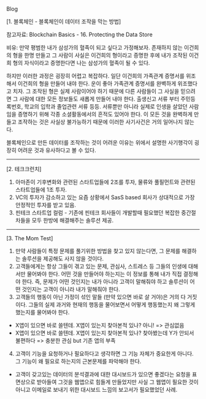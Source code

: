 Blog


[1. 블록체인 - 블록체인이 데이터 조작을 막는 방법]

참고자료: Blockchain Basics - 16. Protecting the Data Store

비유: 만약 평범한 내가 삼성가의 혈족이 되고 싶다고 가정해보자. 존재하지 않는 이건희의 형을 한명 만들고
그 사람이 사실은 이건희의 형이라고 증명한 후에 내가 조작된 이건희 형의 자식이라고 증명한다면 나는 삼성가의 혈족이 될 수 있다.

하지만 이러한 과정은 굉장히 어렵고 복잡하다. 일단 이건희의 가족관계 증명서를 위조해서 이건희의 형을 만들어 내야 한다.
운이 좋아 가족관계 증명서를 완벽하게 위조했다고 치자. 그 조작된 형은 실제 사람이어야 하기 때문에 다른 사람들이 그 사실을 믿으려면 
그 사람에 대한 모든 정보들도 새롭게 만들어 내야 한다. 출생신고 서류 부터 주민등록번호, 학교의 입학과 졸업관련 서류 등등.
서류뿐만 아니라 실제로 인생을 살았던 사람임을 증명하기 위해 각종 소셜활동에서의 흔적도 있어야 한다. 이 모든 것을 완벽하게
만들고 조작하는 것은 사실상 불가능하기 때문에 이러한 사기사건은 거의 일어나지 않는다.

블록체인으로 만든 데이터를 조작하는 것이 어려운 이유는 위에서 설명한 사기행각이 굉장히 어려운 것과 유사하다고 볼 수 있다.

---------------------------------------------------

[2. 테크크런치]

1. 아마존이 기후변화와 관련된 스타트업들에 2조를 투자, 물류와 풀필먼트와 관련된 스타트업들에 1조 투자.
2. VC의 투자가 감소하고 있는 요즘 상황에서 SasS based 회사가 상대적으로 가장 안정적인 투자를 받고 있음.
3. 핀테크 스타트업 컬럼 - 기존에 핀테크 회사들이 개발할때 필요했던 복잡한 중간절차들을 모두 한방에 해결해주는 솔루션 제공.

---------------------------------------------------

[3. The Mom Test]

1. 만약 사람들이 특정 문제를 풀기위한 방법을 찾고 있지 않는다면, 그 문제를 해결하는 솔루션을 제공해도 사지 않을 것이다.
2. 고객들에게는 항상 그들이 겪고 있는 문제, 관심사, 스트레스 등 그들의 인생에 대해서만 물어봐야 한다. 
어떤 것을 만들어야 하는지는 이 정보를 통해 내가 직접 결정해야 한다. 즉, 문제가 어떤 것인지는 내가 아니라 고객이 말해줘야 하고
솔루션이 어떤 것인지는 고객이 아니라 내가 말해줘야 한다.
3. 고객들의 행동이 아닌 가정이 섞인 말들 (만약 있으면 바로 살 거야)은 거의 다 거짓이다. 그들의 실제 과거와 현재의 행동을 물어보면서
어떻게 행동했는지 왜 그렇게 했는지를 물어봐야 한다. 
- X앱이 있으면 바로 쓸텐데. X앱이 있는지 찾아본적 있나? 아니! => 관심없음
- X앱이 있으면 바로 쓸텐데. X앱이 있는지 찾아본적 있나? 찾아봤는데 Y가 안되서 불편하다 => 충분한 관심 but 기존 앱의 부족
4. 고객이 기능을 요청하거나 필요하다고 생각하면 그 기능 자체가 중요한게 아니다. 그 기능이 왜 필요로 하는지의 근본문제를 파악해야 한다.
- 고객이 갖고있는 데이터의 분석결과에 대한 대시보드가 있으면 좋겠다는 요청을 표면상으로 받아들여 그것을 웹앱으로 힘들게 만들었지만
사실 그 웹앱이 필요한 것이 아니고 이메일로 보내기 위한 대시보드 느낌의 보고서가 필요했었던 사례. 


